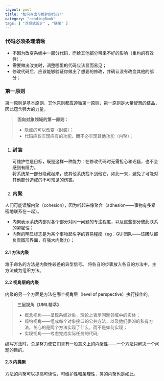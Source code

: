 ```yaml
---
layout: post
title: "如何写出可维护的代码?"
category: "readingBook"
tags: [ "浮现式设计" , "随笔" ]
---
```


### 代码必须条理清晰    
 
- 不因为改变系统中一部分代码，而给其他部分带来不好的影响（重构的有效性）；
- 需要做出改变时，调整哪里的代码应该显而易见；
- 修改代码后，应该能够验证你做出了想要的修改，并确认没有改变其他的部分；

### 第一原则

第一原则是基本原则，其他原则都应遵循第一原则，第一原则是大量智慧的结晶，因此蕴含强大的力量。

>   **面向对象领域的第一原则：**
>
>   - 隐藏的可以改变（封装）；
>   - 代码应仅实现应有的功能，而不必实现其他功能（内聚）；

1. ### 封装

    可维护性是目标，既是这样一种能力：在修改代码时无需担心和迟疑，也不会感到有阻力。  
    将系统某一部分隐藏起来，使其他系统找不到他它，如此一来，避免了可能对其他部分造成的不可预见的伤害。

2. ### 内聚 
 
人们可能误解内聚（cohesion），因为听起来像聚合（adhesion——事物有多紧密地联系在一起）。

* 内聚表示系统内部对各个部分对同一问题的专注程度，以及这些部分彼此联系的紧密性；
* 内聚的明显标志是为某个事物起名字的容易程度（eg：GUI团队——该团队都负责图形界面，有强大内聚力）；
  
#### 2.1 方法内聚  

难于命名的方法是内聚性较差的典型信号。
将各自的步骤放入各自的方法中，主方法成为组织方法。

#### 2.2 视角层的内聚  

内聚的另一个方面是方法在哪个视角层（level of perspective）执行操作的。

> **三层视角《UML精萃》**
> 
> - 概念视角——呈现系统对象，理论上表示问题领域中的实体；
> - 规约视角——组成每个对象接口的公共方法，以及他们委派的私有方法，关心的是两个方法实现了什么，而不是如何实现；
> - 实现视角——考虑完成实际任务的代码;

编写方法时，总是努力使它们具有一般意义上的内聚性——一个方法只解决一个问题的目的。

#### 2.3 内类聚  

方法的内聚可以提高可读性，可维护性和条理性，类的内聚也是如此。
